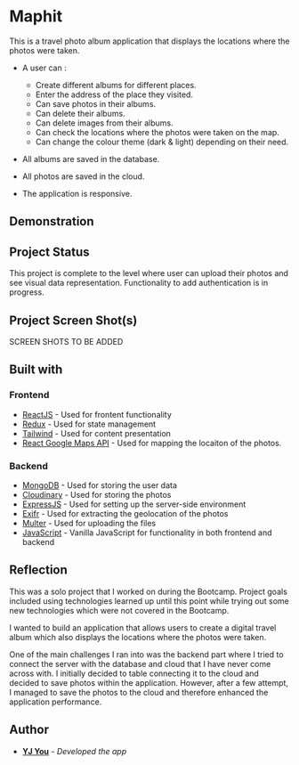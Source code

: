 # Maphit

This is a travel photo album application that displays the locations where the photos were taken.

- A user can :
  - Create different albums for different places.
  - Enter the address of the place they visited.
  - Can save photos in their albums.
  - Can delete their albums.
  - Can delete images from their albums.
  - Can check the locations where the photos were taken on the map.
  - Can change the colour theme (dark & light) depending on their need.

- All albums are saved in the database.
- All photos are saved in the cloud.
- The application is responsive.

## Demonstration
<!-- [Demo the project in production](https://triplanner.netlify.app/) -->

## Project Status
This project is complete to the level where user can upload their photos and see visual data representation. Functionality to add authentication is in progress.

## Project Screen Shot(s)
SCREEN SHOTS TO BE ADDED

## Built with
### Frontend
- [ReactJS](https://reactjs.org/) - Used for frontent functionality
- [Redux](https://redux.js.org/) - Used for state management
- [Tailwind](https://tailwindcss.com/) - Used for content presentation
- [React Google Maps API](https://react-google-maps-api-docs.netlify.app/) - Used for mapping the locaiton of the photos.

### Backend
- [MongoDB](https://www.mongodb.com/) - Used for storing the user data
- [Cloudinary](https://cloudinary.com/) - Used for storing the photos 
- [ExpressJS](https://nodejs.org/en/) - Used for setting up the server-side environment
- [Exifr](https://github.com/MikeKovarik/exifr) - Used for extracting the geolocation of the photos
- [Multer](https://github.com/expressjs/multer) - Used for uploading the files
- [JavaScript](https://developer.mozilla.org/en-US/docs/Web/JavaScript) - Vanilla JavaScript for functionality in both frontend and backend



## Reflection
This was a solo project that I worked on during the Bootcamp. Project goals included using technologies learned up until this point while trying out some new technologies which were not covered in the Bootcamp.

I wanted to build an application that allows users to create a digital travel album which also displays the locations where the photos were taken.

One of the main challenges I ran into was the backend part where I tried to connect the server with the database and cloud that I have never come across with. I initially decided to table connecting it to the cloud and decided to save photos within the application. However, after a few attempt, I managed to save the photos to the cloud and therefore enhanced the application performance.



## Author
- **[YJ You](https://github.com/DEV-YJY)** - *Developed the app*
